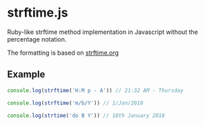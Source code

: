 # strftime.js

Ruby-like strftime method implementation in Javascript without the percentage notation.

The formatting is based on [strftime.org](http://strftime.org)

## Example

```js
console.log(strftime('H:M p - A')) // 21:32 AM - Thursday
```

```js
console.log(strftime('m/b/Y')) // 1/Jan/2018
```

```js
console.log(strtime('do B Y')) // 18th January 2018
```
